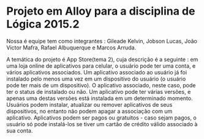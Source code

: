 # Projeto em Alloy para a disciplina de Lógica 2015.2

Nossa é equipe tem como integrantes : Gileade Kelvin, Jobson Lucas, João Victor Mafra, Rafael Albuquerque e Marcos Arruda.

A temática do projeto é App Store(tema 2), cuja descrição é a seguinte : em uma loja online de aplicativos para celular, o usuário pode ter uma conta, e vários aplicativos associados. Um aplicativo associado ao usuário já foi instalado pelo menos uma vez em um dispositivo do usuário (o usuário pode ter mais de um dispositivo). O aplicativo associado, neste caso, pode ter o status de instalado ou não. Um aplicativo pode ter várias versões, e apenas uma destas versões está instalada em um determinado momento. Usuários podem instalar, atualizar ou remover aplicativos de seus dispositivos, no entanto não podem apagar a associação com um aplicativo. Aplicativos podem ser pagos ou gratuitos - caso sejam pagos, o usuário só pode instalá-los se tiver um cartão de crédito válido associado à sua conta.
